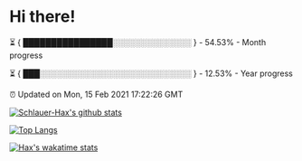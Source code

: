 # Hi there!

⏳ { ████████████████░░░░░░░░░░░░░░ } - 54.53% - Month progress

⏳ { ███░░░░░░░░░░░░░░░░░░░░░░░░░░░ } - 12.53% - Year progress

⏰ Updated on Mon, 15 Feb 2021 17:22:26 GMT


[![Schlauer-Hax's github stats](https://github-readme-stats.vercel.app/api?username=Schlauer-Hax&show_icons=true&theme=dark&count_private=true)](https://github.com/Schlauer-Hax)


[![Top Langs](https://github-readme-stats.vercel.app/api/top-langs/?username=Schlauer-Hax&layout=compact&theme=dark)](https://github.com/Schlauer-Hax?tab=repositories)


[![Hax's wakatime stats](https://github-readme-stats.vercel.app/api/wakatime?username=Hax&theme=dark)](https://wakatime.com/@Hax)

